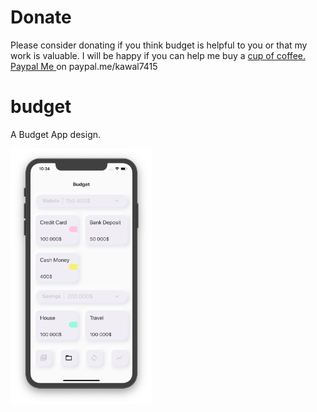 # Donate

Please consider donating if you think budget is helpful to you or that my work is valuable. I will be happy if you can help me buy a [cup of coffee. Paypal Me ](https://www.paypal.me/kawal7415) on paypal.me/kawal7415

# budget

A Budget App design.

<img src="budget.png" width="45%" height="45%">